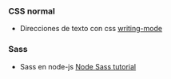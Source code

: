 ### CSS normal
 * Direcciones de texto con css
   [writing-mode](https://developer.mozilla.org/en-US/docs/Web/CSS/writing-mode)

### Sass
 * Sass en node-js [Node Sass
   tutorial](http://zetcode.com/javascript/nodesass/)
